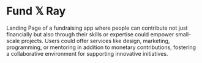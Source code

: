# Fund 𝕏 Ray 

Landing Page of a fundraising app where people can contribute not just financially but also through their skills or expertise could empower small-scale projects. Users could offer services like design, marketing, programming, or mentoring in addition to monetary contributions, fostering a collaborative environment for supporting innovative initiatives. 
